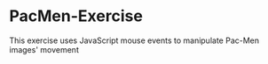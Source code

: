 # PacMen-Exercise
This exercise uses JavaScript mouse events to manipulate Pac-Men images' movement
